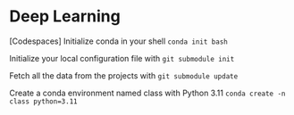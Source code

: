 # Deep Learning

[Codespaces] Initialize conda in your shell `conda init bash`

Initialize your local configuration file with `git submodule init`

Fetch all the data from the projects with `git submodule update`

Create a conda environment named class with Python 3.11 `conda create -n class python=3.11`
